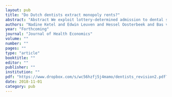 ```yaml
---
layout: pub
title: "Do Dutch dentists extract monopoly rents?"
abstract: "Abstract We exploit lottery-determined admission to dental school to estimate the payoffs to the study of dentistry in the Netherlands. Using data from up to 22 years after the lottery, we find that in most years after graduation dentists earn around 50,000 Euros more than they would earn in their next-best profession. The payoff is larger for men than for women but does not vary with high school GPA. The large payoffs cannot be attributed to longer working hours, larger investments while studying (opportunity costs and direct costs), or unpleasant aspects of working as a dentist. A plausible explanation is that dentists earn a monopoly rent. Results from regressions of dentists' earnings on dentists density are consistent with this, as are the facts that the supply of dentists in the Netherlands is low and that the payoff does not vary with high school GPA."
authors: "Nadine Ketel and Edwin Leuven and Hessel Oosterbeek and Bas van der Klaauw"
year: "Forthcoming"
journal: "Journal of Health Economics"
volume: ""
number: ""
pages: ""
type: "article"
booktitle: ""
editor: ""
publisher: ""
institution: ""
pdf: "https://www.dropbox.com/s/wc56hzfj5j4mamo/dentists_revision2.pdf?dl=0"
date: 2018-11-01
category: pub
---
```


